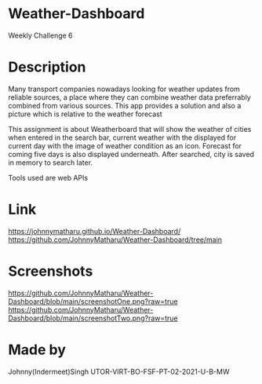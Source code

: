 # Weather-Dashboard
Weekly Challenge 6

# Description
Many transport companies nowadays looking for weather updates from reliable sources, a place where they can combine weather data preferrably combined from various sources. This app provides a solution and also a picture which is relative to the weather forecast

This assignment is about Weatherboard that will show the weather of cities when entered in the search bar, current weather with the displayed for current day with the image of weather condition as an icon. Forecast for coming five days is also displayed underneath. After searched, city is saved in memory to search later.

Tools used are web APIs

# Link
https://johnnymatharu.github.io/Weather-Dashboard/
https://github.com/JohnnyMatharu/Weather-Dashboard/tree/main


# Screenshots
https://github.com/JohnnyMatharu/Weather-Dashboard/blob/main/screenshotOne.png?raw=true
https://github.com/JohnnyMatharu/Weather-Dashboard/blob/main/screenshotTwo.png?raw=true


# Made by
Johnny(Indermeet)Singh
UTOR-VIRT-BO-FSF-PT-02-2021-U-B-MW
